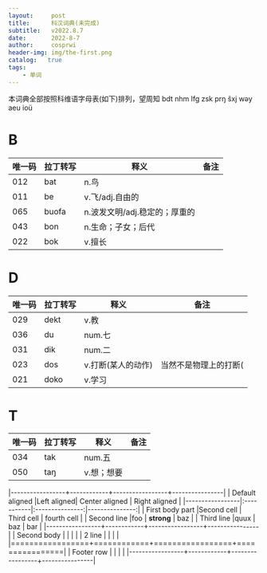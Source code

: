 ```yaml
---
layout:     post
title:      科汉词典(未完成)
subtitle:   v2022.8.7
date:       2022-8-7
author:     cosprwi
header-img: img/the-first.png
catalog:   true
tags:
    - 单词
---
```

本词典全部按照科维语字母表(如下)排列，望周知
bdt nhm lfg zsk prŋ ŝxj wəy aeu ioü
# B
| 唯一码 | 拉丁转写 | 释义 | 备注 |
| ------------- | ------------- | ------------- | ------------- |
| 012 | bat | n.鸟 |  |
| 011 | be | v.飞/adj.自由的 |  |
| 065 | buofa | n.波发文明/adj.稳定的；厚重的 |  |
| 043 | bon | n.生命；子女；后代 |  |
| 022 | bok | v.擅长 |  |
# D
| 唯一码 | 拉丁转写 | 释义 | 备注 |
| ------------- | ------------- | ------------- | ------------- |
| 029 | dekt | v.教 |  |
| 036 | du | num.七 |  |
| 031 | dik | num.二 |  |
| 023 | dos | v.打断(某人的动作) | 当然不是物理上的打断( |
| 021 | doko | v.学习 |  |
# T
| 唯一码 | 拉丁转写 | 释义 | 备注 |
| ------------- | ------------- | ------------- | ------------- |
| 034 | tak | num.五 |  |
| 050 | taŋ | v.想；想要 |  |


|-----------------+------------+-----------------+----------------|
| Default aligned |Left aligned| Center aligned  | Right aligned  |
|-----------------|:-----------|:---------------:|---------------:|
| First body part |Second cell | Third cell      | fourth cell    |
| Second line     |foo         | **strong**      | baz            |
| Third line      |quux        | baz             | bar            |
|-----------------+------------+-----------------+----------------|
| Second body     |            |                 |                |
| 2 line          |            |                 |                |
|=================+============+=================+================|
| Footer row      |            |                 |                |
|-----------------+------------+-----------------+----------------|
